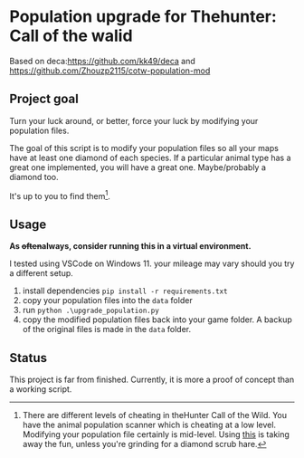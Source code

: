 # Population upgrade for Thehunter: Call of the walid

Based on deca:https://github.com/kk49/deca and https://github.com/Zhouzp2115/cotw-population-mod

## Project goal

Turn your luck around, or better, force your luck by modifying your population files.

The goal of this script is to modify your population files so all your maps have at least one diamond of each species. If a particular animal type has a great one implemented, you will have a great one. Maybe/probably a diamond too.

It's up to you to find them[^1].

## Usage

**As ~~often~~always, consider running this in a virtual environment.**

I tested using VSCode on Windows 11. your mileage may vary should you try a different setup.

1. install dependencies `pip install -r requirements.txt`
2. copy your population files into the `data` folder
3. run `python .\upgrade_population.py`
4. copy the modified population files back into your game folder. A backup of the original files is made in the `data` folder.

## Status

This project is far from finished. Currently, it is more a proof of concept than a working script.

[^1]: There are different levels of cheating in theHunter Call of the Wild. You have the animal population scanner which is cheating at a low level. Modifying your population file certainly is mid-level. Using [this](http://mathartbang.com/deca/hp/map.html?r=r0) is taking away the fun, unless you're grinding for a diamond scrub hare.